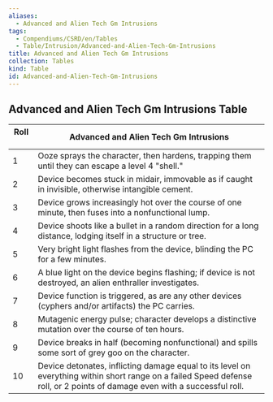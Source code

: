 ```yaml
---
aliases:
  - Advanced and Alien Tech Gm Intrusions
tags:
  - Compendiums/CSRD/en/Tables
  - Table/Intrusion/Advanced-and-Alien-Tech-Gm-Intrusions
title: Advanced and Alien Tech Gm Intrusions
collection: Tables
kind: Table
id: Advanced-and-Alien-Tech-Gm-Intrusions
---
```

## Advanced and Alien Tech Gm Intrusions Table  
| Roll &nbsp; &nbsp; | Advanced and Alien Tech Gm Intrusions                                                                                                                                      |
| ------------------ | -------------------------------------------------------------------------------------------------------------------------------------------------------------------------- |
| 1                  | Ooze sprays the character, then hardens, trapping them until they can escape a level 4 "shell."                                                                            |
| 2                  | Device becomes stuck in midair, immovable as if caught in invisible, otherwise intangible cement.                                                                          |
| 3                  | Device grows increasingly hot over the course of one minute, then fuses into a nonfunctional lump.                                                                         |
| 4                  | Device shoots like a bullet in a random direction for a long distance, lodging itself in a structure or tree.                                                              |
| 5                  | Very bright light flashes from the device, blinding the PC for a few minutes.                                                                                              |
| 6                  | A blue light on the device begins flashing; if device is not destroyed, an alien enthraller investigates.                                                                  |
| 7                  | Device function is triggered, as are any other devices (cyphers and/or artifacts) the PC carries.                                                                          |
| 8                  | Mutagenic energy pulse; character develops a distinctive mutation over the course of ten hours.                                                                            |
| 9                  | Device breaks in half (becoming nonfunctional) and spills some sort of grey goo on the character.                                                                          |
| 10                 | Device detonates, inflicting damage equal to its level on everything within short range on a failed Speed defense roll, or 2 points of damage even with a successful roll. |
